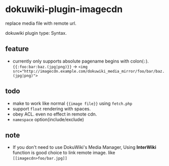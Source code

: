 # dokuwiki-plugin-imagecdn
replace media file with remote url.

dokuwiki plugin type: Syntax.

## feature

* currently only supports absolute pagename begins with colon(`:`). `{{:foo:bar:baz.(jpg|png)}}` -> `<img src="http://imagecdn.example.com/dokuwiki_media_mirror/foo/bar/baz.(jpg|png)">`

## todo
* make to work like normal `{{image file}}` using `fetch.php`
* support `float` rendering with spaces.
* obey ACL. even no effect in remote cdn.
* `namespace` option(include/exclude)

## note
* If you don't need to use DokuWiki's Media Manager, Using **InterWiki** function is good choice to link remote image. like `[[imagecdn>foo/bar.jpg]]`
